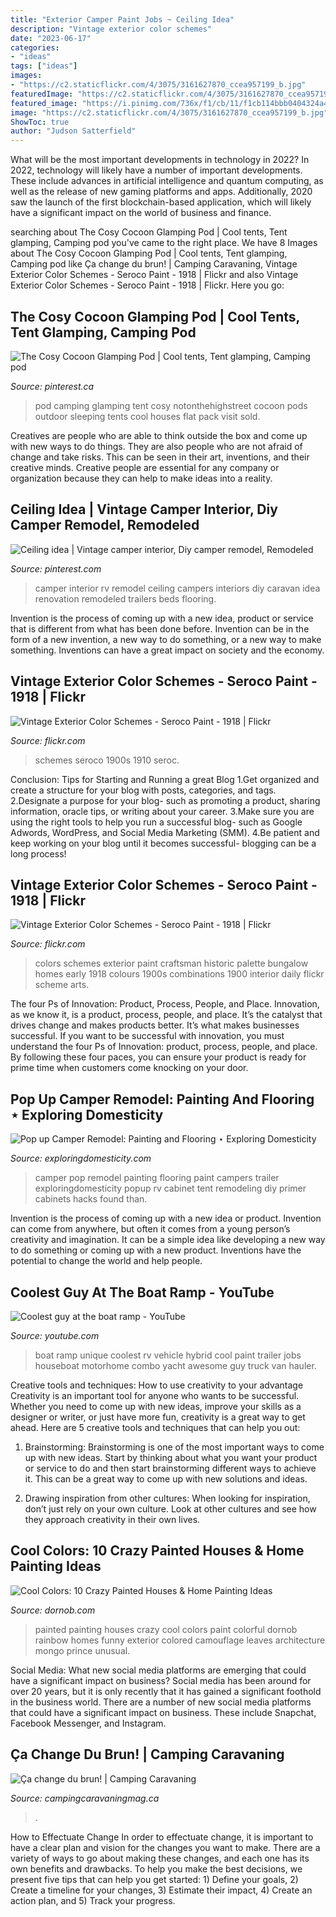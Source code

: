 ```yaml
---
title: "Exterior Camper Paint Jobs ~ Ceiling Idea"
description: "Vintage exterior color schemes"
date: "2023-06-17"
categories:
- "ideas"
tags: ["ideas"]
images:
- "https://c2.staticflickr.com/4/3075/3161627870_ccea957199_b.jpg"
featuredImage: "https://c2.staticflickr.com/4/3075/3161627870_ccea957199_b.jpg"
featured_image: "https://i.pinimg.com/736x/f1/cb/11/f1cb114bbb0404324a4f657b52e1d0c5.jpg"
image: "https://c2.staticflickr.com/4/3075/3161627870_ccea957199_b.jpg"
ShowToc: true
author: "Judson Satterfield"
---
```



What will be the most important developments in technology in 2022?
In 2022, technology will likely have a number of important developments. These include advances in artificial intelligence and quantum computing, as well as the release of new gaming platforms and apps. Additionally, 2020 saw the launch of the first blockchain-based application, which will likely have a significant impact on the world of business and finance.

	

		
searching about The Cosy Cocoon Glamping Pod | Cool tents, Tent glamping, Camping pod you've came to the right place. We have 8 Images about The Cosy Cocoon Glamping Pod | Cool tents, Tent glamping, Camping pod like Ça change du brun! | Camping Caravaning, Vintage Exterior Color Schemes - Seroco Paint - 1918 | Flickr and also Vintage Exterior Color Schemes - Seroco Paint - 1918 | Flickr. Here you go:
		
    
## The Cosy Cocoon Glamping Pod | Cool Tents, Tent Glamping, Camping Pod

<img loading=lazy src="https://i.pinimg.com/736x/f1/cb/11/f1cb114bbb0404324a4f657b52e1d0c5.jpg" onerror="this.onerror=null;this.src='https://tse4.mm.bing.net/th?id=OIP.9muzmQxfGkfPJfLv3RQqiwHaJ3&amp;pid=15.1';" alt="The Cosy Cocoon Glamping Pod | Cool tents, Tent glamping, Camping pod">

_Source: pinterest.ca_

>pod camping glamping tent cosy notonthehighstreet cocoon pods outdoor sleeping tents cool houses flat pack visit sold. 

	

Creatives are people who are able to think outside the box and come up with new ways to do things. They are also people who are not afraid of change and take risks. This can be seen in their art, inventions, and their creative minds. Creative people are essential for any company or organization because they can help to make ideas into a reality.

    
## Ceiling Idea | Vintage Camper Interior, Diy Camper Remodel, Remodeled

<img loading=lazy src="https://i.pinimg.com/736x/8c/93/f8/8c93f88660c0617b6260953f6974e110.jpg" onerror="this.onerror=null;this.src='https://tse2.mm.bing.net/th?id=OIP.XRmRl3q6R1-YctbUHMra9QHaJ3&amp;pid=15.1';" alt="Ceiling idea | Vintage camper interior, Diy camper remodel, Remodeled">

_Source: pinterest.com_

>camper interior rv remodel ceiling campers interiors diy caravan idea renovation remodeled trailers beds flooring. 

	

Invention is the process of coming up with a new idea, product or service that is different from what has been done before. Invention can be in the form of a new invention, a new way to do something, or a new way to make something. Inventions can have a great impact on society and the economy.

    
## Vintage Exterior Color Schemes - Seroco Paint - 1918 | Flickr

<img loading=lazy src="https://c2.staticflickr.com/4/3075/3161627870_ccea957199_b.jpg" onerror="this.onerror=null;this.src='https://tse2.mm.bing.net/th?id=OIP.ZfzcXVP8RmrNiauBwyhV7QHaKE&amp;pid=15.1';" alt="Vintage Exterior Color Schemes - Seroco Paint - 1918 | Flickr">

_Source: flickr.com_

>schemes seroco 1900s 1910 seroc. 

	

Conclusion: Tips for Starting and Running a great Blog
1.Get organized and create a structure for your blog with posts, categories, and tags.
2.Designate a purpose for your blog- such as promoting a product, sharing information, oracle tips, or writing about your career. 
3.Make sure you are using the right tools to help you run a successful blog- such as Google Adwords, WordPress, and Social Media Marketing (SMM). 
4.Be patient and keep working on your blog until it becomes successful- blogging can be a long process!

    
## Vintage Exterior Color Schemes - Seroco Paint - 1918 | Flickr

<img loading=lazy src="https://live.staticflickr.com/3075/3161627870_ccea957199_b.jpg" onerror="this.onerror=null;this.src='https://tse3.mm.bing.net/th?id=OIP.xzQywxxv9TaQufDwh5UrFgHaKE&amp;pid=15.1';" alt="Vintage Exterior Color Schemes - Seroco Paint - 1918 | Flickr">

_Source: flickr.com_

>colors schemes exterior paint craftsman historic palette bungalow homes early 1918 colours 1900s combinations 1900 interior daily flickr scheme arts. 

	

The four Ps of Innovation: Product, Process, People, and Place.
Innovation, as we know it, is a product, process, people, and place. It’s the catalyst that drives change and makes products better. It’s what makes businesses successful.
If you want to be successful with innovation, you must understand the four Ps of Innovation: product, process, people, and place. By following these four paces, you can ensure your product is ready for prime time when customers come knocking on your door.

    
## Pop Up Camper Remodel: Painting And Flooring ⋆ Exploring Domesticity

<img loading=lazy src="https://exploringdomesticity.com/wp-content/uploads/2015/07/image18.jpg" onerror="this.onerror=null;this.src='https://tse2.mm.bing.net/th?id=OIP.ED6TJztK_3rEwUgpoWNMBgHaJ4&amp;pid=15.1';" alt="Pop up Camper Remodel: Painting and Flooring ⋆ Exploring Domesticity">

_Source: exploringdomesticity.com_

>camper pop remodel painting flooring paint campers trailer exploringdomesticity popup rv cabinet tent remodeling diy primer cabinets hacks found than. 

	

Invention is the process of coming up with a new idea or product. Invention can come from anywhere, but often it comes from a young person’s creativity and imagination. It can be a simple idea like developing a new way to do something or coming up with a new product. Inventions have the potential to change the world and help people.

    
## Coolest Guy At The Boat Ramp - YouTube

<img loading=lazy src="http://i.ytimg.com/vi/32kK7lQZSks/maxresdefault.jpg" onerror="this.onerror=null;this.src='https://tse2.mm.bing.net/th?id=OIP.rej8n2vXMEATVQvdTd120QHaEK&amp;pid=15.1';" alt="Coolest guy at the boat ramp - YouTube">

_Source: youtube.com_

>boat ramp unique coolest rv vehicle hybrid cool paint trailer jobs houseboat motorhome combo yacht awesome guy truck van hauler. 

	

Creative tools and techniques: How to use creativity to your advantage
Creativity is an important tool for anyone who wants to be successful. Whether you need to come up with new ideas, improve your skills as a designer or writer, or just have more fun, creativity is a great way to get ahead. Here are 5 creative tools and techniques that can help you out:
1. Brainstorming: Brainstorming is one of the most important ways to come up with new ideas. Start by thinking about what you want your product or service to do and then start brainstorming different ways to achieve it. This can be a great way to come up with new solutions and ideas.

2. Drawing inspiration from other cultures: When looking for inspiration, don’t just rely on your own culture. Look at other cultures and see how they approach creativity in their own lives.

    
## Cool Colors: 10 Crazy Painted Houses &amp; Home Painting Ideas

<img loading=lazy src="https://dornob.com/wp-content/uploads/2010/01/painted-colorful-houses1.jpg" onerror="this.onerror=null;this.src='https://tse3.mm.bing.net/th?id=OIP.dq1A3_SJNU3pHZW_cW8ATQHaF_&amp;pid=15.1';" alt="Cool Colors: 10 Crazy Painted Houses &amp; Home Painting Ideas">

_Source: dornob.com_

>painted painting houses crazy cool colors paint colorful dornob rainbow homes funny exterior colored camouflage leaves architecture mongo prince unusual. 

	

Social Media: What new social media platforms are emerging that could have a significant impact on business?
Social media has been around for over 20 years, but it is only recently that it has gained a significant foothold in the business world. There are a number of new social media platforms that could have a significant impact on business. These include Snapchat, Facebook Messenger, and Instagram.

    
## Ça Change Du Brun! | Camping Caravaning

<img loading=lazy src="https://www.campingcaravaningmag.ca/wp-content/uploads/2015/06/2.jpg" onerror="this.onerror=null;this.src='https://tse3.mm.bing.net/th?id=OIP.uvFP2Ambu6KlpW9a4XYoTQHaE7&amp;pid=15.1';" alt="Ça change du brun! | Camping Caravaning">

_Source: campingcaravaningmag.ca_

>. 

	

How to Effectuate Change
In order to effectuate change, it is important to have a clear plan and vision for the changes you want to make. There are a variety of ways to go about making these changes, and each one has its own benefits and drawbacks. To help you make the best decisions, we present five tips that can help you get started: 1) Define your goals, 2) Create a timeline for your changes, 3) Estimate their impact, 4) Create an action plan, and 5) Track your progress.

